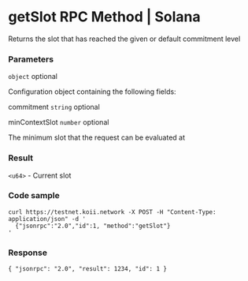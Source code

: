 # getSlot RPC Method | Solana
Returns the slot that has reached the given or default commitment level

### Parameters #

`object` optional

Configuration object containing the following fields:

commitment `string` optional

minContextSlot `number` optional

The minimum slot that the request can be evaluated at

### Result #

`<u64>` - Current slot

### Code sample #

```
curl https://testnet.koii.network -X POST -H "Content-Type: application/json" -d '
  {"jsonrpc":"2.0","id":1, "method":"getSlot"}
'
```


### Response #

```
{ "jsonrpc": "2.0", "result": 1234, "id": 1 }
```
